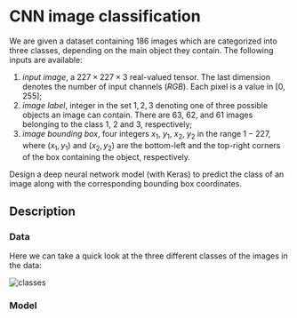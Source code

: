 # CNN image classification

We are given a dataset containing $186$ images which are categorized
into three classes, depending on the main object they contain. The following
inputs are available:

1. $\textit{input image}$, a $227 \times 227 \times 3$ real-valued tensor. The last dimension
   denotes the number of input channels $(RGB)$. Each pixel is a value in
   $[0, 255]$;
2. $\textit{image label}$, integer in the set ${1, 2, 3}$ denoting one of three possible
   objects an image can contain. There are $63$, $62$, and $61$ images belonging
   to the class $1$, $2$ and $3$, respectively;
3. $\textit{image bounding box}$, four integers $x_1$, $y_1$, $x_2$, $y_2$ in the range $1-227$, where
   $(x_1, y_1)$ and $(x_2, y_2)$ are the bottom-left and the top-right corners of the
   box containing the object, respectively.

Design a deep neural network model (with Keras) to predict the class of an image along
with the corresponding bounding box coordinates.

## Description

### Data

Here we can take a quick look at the three different classes of the images in the data:

![classes]()

### Model
